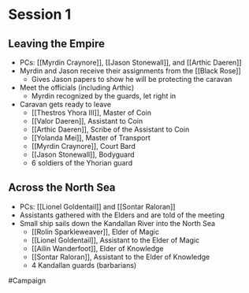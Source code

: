 # Session 1

## Leaving the Empire
- PCs: [[Myrdin Craynore]], [[Jason Stonewall]], and [[Arthic Daeren]]
- Myrdin and Jason receive their assignments from the [[Black Rose]]
	- Gives Jason papers to show he will be protecting the caravan
- Meet the officials (including Arthic)
	- Myrdin recognized by the guards, let right in
- Caravan gets ready to leave
	- [[Thestros Yhora III]], Master of Coin
	- [[Valor Daeren]], Assistant to Coin
	- [[Arthic Daeren]], Scribe of the Assistant to Coin
	- [[Yolanda Mei]], Master of Transport
	- [[Myrdin Craynore]], Court Bard
	- [[Jason Stonewall]], Bodyguard
	- 6 soldiers of the Yhorian guard

## Across the North Sea
- PCs: [[Lionel Goldentail]] and [[Sontar Raloran]]
- Assistants gathered with the Elders and are told of the meeting
- Small ship sails down the Kandallan River into the North Sea
	- [[Rolin Sparkleweaver]], Elder of Magic
	- [[Lionel Goldentail]], Assistant to the Elder of Magic
	- [[Ailin Wanderfoot]], Elder of Knowledge
	- [[Sontar Raloran]], Assistant to the Elder of Knowledge 
	- 4 Kandallan guards (barbarians)


#Campaign 